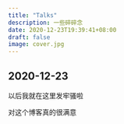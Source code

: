 ```yaml
---
title: "Talks"
description: 一些碎碎念
date: 2020-12-23T19:39:41+08:00
draft: false
image: cover.jpg
---
```


## 2020-12-23

以后我就在这里发牢骚啦

对这个博客真的很满意
